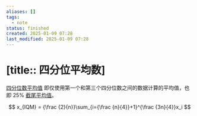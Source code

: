 ```yaml
---
aliases: []
tags:
  - note
status: finished
created: 2025-01-09 07:28
last_modified: 2025-01-09 07:28
---
```


# [title:: 四分位平均数]

[四分位数平均值](../concepts/interquartile_mean.md) 即仅使用第一个和第三个四分位数之间的数据计算的平均值，也即 25% [截尾平均值](../concepts/truncated_mean.md)。

$$
x_{IQM} = {\frac {2}{n}}\sum_{i={\frac {n}{4}}+1}^{\frac {3n}{4}}x_i
$$
